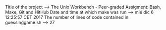 Title of the project --> The Unix Workbench - Peer-graded Assigment: Bash, Make, Git and HitHub
Date and time at which make was run --> mié dic 6 12:25:57 CET 2017
The number of lines of code contained in guessinggame.sh --> 27
